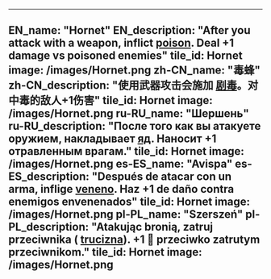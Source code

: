 ---

EN_name: "Hornet"
EN_description: "After you attack with a weapon, inflict  <u>poison</u>. Deal +1 damage vs poisoned enemies"
tile_id: Hornet
image: /images/Hornet.png
zh-CN_name: "毒蜂"
zh-CN_description: "使用武器攻击会施加 <u>剧毒</u>。对中毒的敌人+1伤害"
tile_id: Hornet
image: /images/Hornet.png
ru-RU_name: "Шершень"
ru-RU_description: "После того как вы атакуете оружием, накладывает  <u>яд</u>. Наносит +1 отравленным врагам."
tile_id: Hornet
image: /images/Hornet.png
es-ES_name: "Avispa"
es-ES_description: "Después de atacar con un arma, inflige  <u>veneno</u>. Haz +1 de daño contra enemigos envenenados"
tile_id: Hornet
image: /images/Hornet.png
pl-PL_name: "Szerszeń"
pl-PL_description: "Atakując bronią, zatruj przeciwnika ( <u>trucizna</u>). +1 🔸 przeciwko zatrutym przeciwnikom."
tile_id: Hornet
image: /images/Hornet.png
---